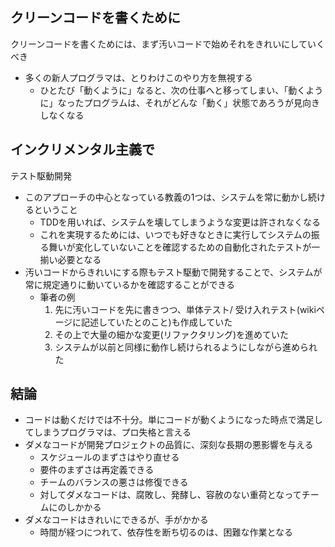 ## クリーンコードを書くために

クリーンコードを書くためには、まず汚いコードで始めそれをきれいにしていくべき

- 多くの新人プログラマは、とりわけこのやり方を無視する
    - ひとたび「動くように」なると、次の仕事へと移ってしまい、「動くように」なったプログラムは、それがどんな「動く」状態であろうが見向きしなくなる

## インクリメンタル主義で

テスト駆動開発

- このアプローチの中心となっている教義の1つは、システムを常に動かし続けるということ
    - TDDを用いれば、システムを壊してしまうような変更は許されなくなる
    - これを実現するためには、いつでも好きなときに実行してシステムの振る舞いが変化していないことを確認するための自動化されたテストが一揃い必要となる
- 汚いコードからきれいにする際もテスト駆動で開発することで、システムが常に規定通りに動いているかを確認することができる
    - 筆者の例
        1. 先に汚いコードを先に書きつつ、単体テスト/ 受け入れテスト(wikiページに記述していたとのこと)も作成していた 
        2. その上で大量の細かな変更(リファクタリング)を進めていた
        3. システムが以前と同様に動作し続けられるようにしながら進められた

## 結論

- コードは動くだけでは不十分。単にコードが動くようになった時点で満足してしまうプログラマは、プロ失格と言える
- ダメなコードが開発プロジェクトの品質に、深刻な長期の悪影響を与える
    - スケジュールのまずさはやり直せる
    - 要件のまずさは再定義できる
    - チームのバランスの悪さは修復できる
    - 対してダメなコードは、腐敗し、発酵し、容赦のない重荷となってチームにのしかかる
- ダメなコードはきれいにできるが、手がかかる
    - 時間が経つにつれて、依存性を断ち切るのは、困難な作業となる